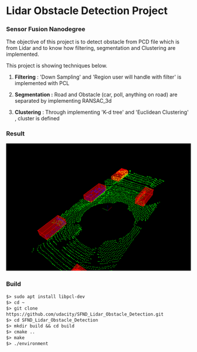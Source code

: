 # Lidar Obstacle Detection Project

### Sensor Fusion Nanodegree 


The objective of this project is to detect obstacle from PCD file which is from Lidar and to know how filtering, segmentation and Clustering are implemented.

This project is showing techniques below.

1. **Filtering** : 'Down Sampling' and 'Region user will handle with filter' is implemented with PCL

2. **Segmentation :** Road and Obstacle (car, poll, anything on road) are separated by implementing RANSAC_3d

3. **Clustering** : Through implementing 'K-d tree' and 'Euclidean Clustering' , cluster is defined

### Result

![](https://github.com/Din-2785/SFND_Lidar_Obstacle_Detection/blob/master/media/jhbak_lidar_obstacle_detect.gif?raw=true)

### Build

```
$> sudo apt install libpcl-dev
$> cd ~
$> git clone https://github.com/udacity/SFND_Lidar_Obstacle_Detection.git
$> cd SFND_Lidar_Obstacle_Detection
$> mkdir build && cd build
$> cmake ..
$> make
$> ./environment
```

